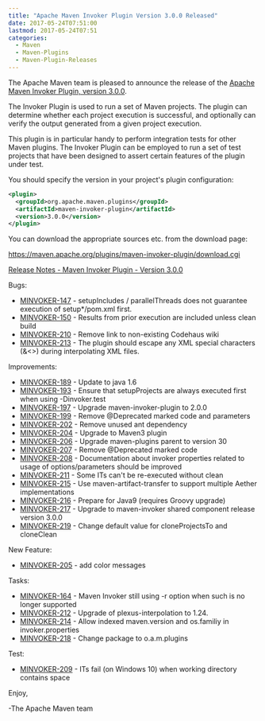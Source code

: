 ```yaml
---
title: "Apache Maven Invoker Plugin Version 3.0.0 Released"
date: 2017-05-24T07:51:00
lastmod: 2017-05-24T07:51
categories:
  - Maven
  - Maven-Plugins
  - Maven-Plugin-Releases
---
```

The Apache Maven team is pleased to announce the release of the 
[Apache Maven Invoker Plugin, version 3.0.0](https://maven.apache.org/plugins/maven-invoker-plugin/).

The Invoker Plugin is used to run a set of Maven projects. The plugin can
determine whether each project execution is successful, and optionally can
verify the output generated from a given project execution.

This plugin is in particular handy to perform integration tests for other Maven
plugins. The Invoker Plugin can be employed to run a set of test projects that
have been designed to assert certain features of the plugin under test.

You should specify the version in your project's plugin configuration:

```xml
<plugin>
  <groupId>org.apache.maven.plugins</groupId>
  <artifactId>maven-invoker-plugin</artifactId>
  <version>3.0.0</version>
</plugin>
```


You can download the appropriate sources etc. from the download page:

https://maven.apache.org/plugins/maven-invoker-plugin/download.cgi

<!-- more -->

[Release Notes - Maven Invoker Plugin - Version 3.0.0](https://issues.apache.org/jira/secure/ReleaseNote.jspa?projectId=12317525&version=12330827)

Bugs:

 * [MINVOKER-147](https://issues.apache.org/jira/browse/MINVOKER-147) - setupIncludes / parallelThreads does not guarantee execution of setup*/pom.xml first.
 * [MINVOKER-150](https://issues.apache.org/jira/browse/MINVOKER-150) - Results from prior execution are included unless clean build
 * [MINVOKER-210](https://issues.apache.org/jira/browse/MINVOKER-210) - Remove link to non-existing Codehaus wiki
 * [MINVOKER-213](https://issues.apache.org/jira/browse/MINVOKER-213) - The plugin should escape any XML special characters (&<>) during interpolating XML files.

Improvements:

 * [MINVOKER-189](https://issues.apache.org/jira/browse/MINVOKER-189) - Update to java 1.6
 * [MINVOKER-193](https://issues.apache.org/jira/browse/MINVOKER-193) - Ensure that setupProjects are always executed first when using -Dinvoker.test
 * [MINVOKER-197](https://issues.apache.org/jira/browse/MINVOKER-197) - Upgrade maven-invoker-plugin to 2.0.0
 * [MINVOKER-199](https://issues.apache.org/jira/browse/MINVOKER-199) - Remove @Deprecated marked code and parameters
 * [MINVOKER-202](https://issues.apache.org/jira/browse/MINVOKER-202) - Remove unused ant dependency
 * [MINVOKER-204](https://issues.apache.org/jira/browse/MINVOKER-204) - Upgrade to Maven3 plugin
 * [MINVOKER-206](https://issues.apache.org/jira/browse/MINVOKER-206) - Upgrade maven-plugins parent to version 30
 * [MINVOKER-207](https://issues.apache.org/jira/browse/MINVOKER-207) - Remove @Deprecated marked code
 * [MINVOKER-208](https://issues.apache.org/jira/browse/MINVOKER-208) - Documentation about invoker properties related to usage of options/parameters should be improved
 * [MINVOKER-211](https://issues.apache.org/jira/browse/MINVOKER-211) - Some ITs can't be re-executed without clean
 * [MINVOKER-215](https://issues.apache.org/jira/browse/MINVOKER-215) - Use maven-artifact-transfer to support multiple Aether implementations
 * [MINVOKER-216](https://issues.apache.org/jira/browse/MINVOKER-216) - Prepare for Java9 (requires Groovy upgrade)
 * [MINVOKER-217](https://issues.apache.org/jira/browse/MINVOKER-217) - Upgrade to maven-invoker shared component release version 3.0.0
 * [MINVOKER-219](https://issues.apache.org/jira/browse/MINVOKER-219) - Change default value for cloneProjectsTo and cloneClean

New Feature:

 * [MINVOKER-205](https://issues.apache.org/jira/browse/MINVOKER-205) - add color messages

Tasks:

 * [MINVOKER-164](https://issues.apache.org/jira/browse/MINVOKER-164) - Maven Invoker still using -r option when such is no longer supported
 * [MINVOKER-212](https://issues.apache.org/jira/browse/MINVOKER-212) - Upgrade of plexus-interpolation to 1.24.
 * [MINVOKER-214](https://issues.apache.org/jira/browse/MINVOKER-214) - Allow indexed maven.version and os.familiy in invoker.properties
 * [MINVOKER-218](https://issues.apache.org/jira/browse/MINVOKER-218) - Change package to o.a.m.plugins

Test:

 * [MINVOKER-209](https://issues.apache.org/jira/browse/MINVOKER-209) - ITs fail (on Windows 10) when working directory contains space

Enjoy,

-The Apache Maven team
